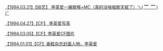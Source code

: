 <a href="https://weibo.com/3965220781/Hb1EQ27w5" rel="nofollow">【1994.03.21】【综艺】 李英爱一展歌喉+MC（真的没啥唱歌天赋了）ㄟ( ▔, ▔ )ㄏ</a>

<a href="https://weibo.com/6493535909/IBu5tmnZc" rel="nofollow">【1994.04.27】【CF】 李英爱写真</a>

<a href="https://weibo.com/6493535909/IBu6ifh4n" rel="nofollow">【1994.03.05】【CF】李英爱CF图片</a>

<a href="https://weibo.com/6493535909/IBu7kBE34" rel="nofollow">【1994.01.01】【CF】香粧杂志封面人物，李英爱</a>

